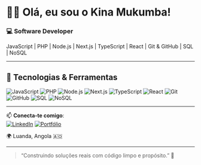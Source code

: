 # 👋🏾 Olá, eu sou o Kina Mukumba!

### 💻 Software Developer  
JavaScript | PHP | Node.js | Next.js | TypeScript | React | Git & GitHub | SQL | NoSQL

---

## 🚀 Tecnologias & Ferramentas

![JavaScript](https://img.shields.io/badge/-JavaScript-F7DF1E?style=flat&logo=javascript&logoColor=black)
![PHP](https://img.shields.io/badge/-PHP-777BB4?style=flat&logo=php&logoColor=white)
![Node.js](https://img.shields.io/badge/-Node.js-339933?style=flat&logo=node.js&logoColor=white)
![Next.js](https://img.shields.io/badge/-Next.js-000000?style=flat&logo=next.js&logoColor=white)
![TypeScript](https://img.shields.io/badge/-TypeScript-3178C6?style=flat&logo=typescript&logoColor=white)
![React](https://img.shields.io/badge/-React-61DAFB?style=flat&logo=react&logoColor=black)
![Git](https://img.shields.io/badge/-Git-F05032?style=flat&logo=git&logoColor=white)
![GitHub](https://img.shields.io/badge/-GitHub-181717?style=flat&logo=github&logoColor=white)
![SQL](https://img.shields.io/badge/-SQL-4479A1?style=flat&logo=mysql&logoColor=white)
![NoSQL](https://img.shields.io/badge/-NoSQL-4DB33D?style=flat&logo=mongodb&logoColor=white)

---

📫 **Conecta-te comigo**:  
[![LinkedIn](https://img.shields.io/badge/-LinkedIn-0077B5?style=flat&logo=linkedin&logoColor=white)](https://linkedin.com/in/seu-perfil)
[![Portfólio](https://img.shields.io/badge/-Portfólio-24292e?style=flat&logo=vercel&logoColor=white)](https://teu-portfolio.com)

🌍 Luanda, Angola 🇦🇴

---

> “Construindo soluções reais com código limpo e propósito.” 🚀  

